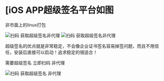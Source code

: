 
# [iOS APP超级签名平台如图 

非市面上的linux打包



![扫码 获取超级签名非代理](https://raw.githubusercontent.com/iminvoker/superSign/master/IMG_24251.PNG "扫码 获取超级签名  非代理")
![扫码 获取超级签名非代理](https://raw.githubusercontent.com/iminvoker/superSign/master/IMG_24261.PNG "扫码 获取超级签名  非代理")


超级签名的优点就是非常稳定，不会像企业证书签名容易掉签问题，而且不用信任，安装后直接可以启动！追求稳定的很适合！


需要超级签名  立即扫码  非代理

![扫码 获取超级签名  非代理](https://raw.githubusercontent.com/iminvoker/superSign/master/%E5%B1%8F%E5%B9%95%E5%BF%AB%E7%85%A7%202019-08-26%20%E4%B8%8B%E5%8D%888.44.41.png "扫码 获取超级签名  非代理")




